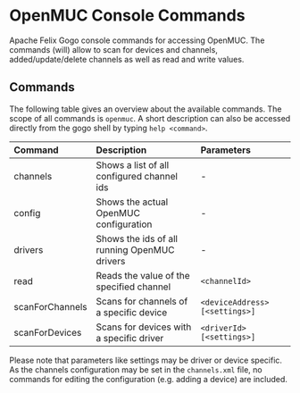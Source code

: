 # OpenMUC Console Commands
Apache Felix Gogo console commands for accessing OpenMUC. The commands (will) allow to scan for devices and channels,
added/update/delete channels as well as read and write values.

## Commands
The following table gives an overview about the available commands. The scope of all commands is `openmuc`.
A short description can also be accessed directly from the gogo shell by typing `help <command>`.

| Command | Description | Parameters |
|:--------------|:----------------------------|:-----------------|
| channels | Shows a list of all configured channel ids | - |
| config | Shows the actual OpenMUC configuration | - |
| drivers | Shows the ids of all running OpenMUC drivers | - |
| read | Reads the value of the specified channel | `<channelId>` |
| scanForChannels | Scans for channels of a specific device | `<deviceAddress> [<settings>]` |
| scanForDevices | Scans for devices with a specific driver | `<driverId> [<settings>]` |

Please note that parameters like settings may be driver or device specific. As the channels configuration may
be set in the `channels.xml` file, no commands for editing the configuration (e.g. adding a device) are included.
